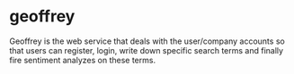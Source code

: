 # geoffrey
Geoffrey is the web service that deals with the user/company accounts so that users can register, login, write down specific search terms and finally fire sentiment analyzes on these terms.
